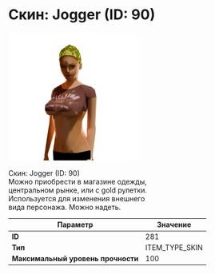 # Скин: Jogger (ID: 90)

![Item Image](../img/281.webp?raw=true)

Скин: Jogger (ID: 90)<br>Можно приобрести в магазине одежды,<br>центральном рынке, или с gold рулетки.<br>Используется для изменения внешнего<br>вида персонажа. Можно надеть.


| Параметр | Значение |
|----------|----------|
| **ID** | 281 |
| **Тип** | ITEM_TYPE_SKIN |
| **Максимальный уровень прочности** | 100 |

